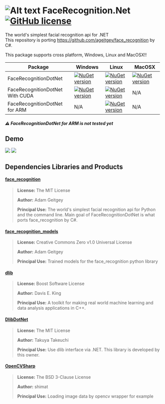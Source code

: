 # ![Alt text](nuget/face48.png "FaceRecognition.Net") FaceRecognition.Net [![GitHub license](https://img.shields.io/github/license/mashape/apistatus.svg)]()

The world's simplest facial recognition api for .NET  
This repository is porting https://github.com/ageitgey/face_recognition by C#.

This package supports cross platform, Windows, Linux and MacOSX!!

|Package|Windows|Linux|MacOSX|
|---|---|---|---|
|FaceRecognitionDotNet|[![NuGet version](https://img.shields.io/nuget/v/FaceRecognitionDotNet.svg)](https://www.nuget.org/packages/FaceRecognitionDotNet)|[![NuGet version](https://img.shields.io/nuget/v/FaceRecognitionDotNet.svg)](https://www.nuget.org/packages/FaceRecognitionDotNet)|[![NuGet version](https://img.shields.io/nuget/v/FaceRecognitionDotNet.svg)](https://www.nuget.org/packages/FaceRecognitionDotNet)|
|FaceRecognitionDotNet With CUDA|[![NuGet version](https://img.shields.io/nuget/v/FaceRecognitionDotNet-WithCUDA.svg)](https://www.nuget.org/packages/FaceRecognitionDotNet-WithCUDA)|[![NuGet version](https://img.shields.io/nuget/v/FaceRecognitionDotNet-WithCUDA.svg)](https://www.nuget.org/packages/FaceRecognitionDotNet-WithCUDA)|N/A|
|FaceRecognitionDotNet for ARM|N/A|[![NuGet version](https://img.shields.io/nuget/v/FaceRecognitionDotNet-ARM.svg)](https://www.nuget.org/packages/FaceRecognitionDotNet-ARM)|N/A|

##### :warning: FaceRecognitionDotNet for ARM is not tested yet

## Demo

<img src="images/1.png"/>

<img src="images/2.png"/>

## Dependencies Libraries and Products

#### [face_recognition](https://github.com/ageitgey/face_recognition/)

> **License:** The MIT License
>
> **Author:** Adam Geitgey
> 
> **Principal Use:** The world's simplest facial recognition api for Python and the command line. Main goal of FaceRecognitionDotNet is what ports face_recognition by C#.

#### [face_recognition_models](https://github.com/ageitgey/face_recognition_models/)

> **License:** Creative Commons Zero v1.0 Universal License
>
> **Author:** Adam Geitgey
> 
> **Principal Use:** Trained models for the face_recognition python library

#### [dlib](http://dlib.net/)

> **License:** Boost Software License
>
> **Author:** Davis E. King
> 
> **Principal Use:** A toolkit for making real world machine learning and data analysis applications in C++.

#### [DlibDotNet](https://github.com/takuya-takeuchi/DlibDotNet/)

> **License:** The MIT License
>
> **Author:** Takuya Takeuchi
> 
> **Principal Use:** Use dlib interface via .NET. This library is developed by this owner.

#### [OpenCVSharp](https://github.com/shimat/opencvsharp/)

> **License:** The BSD 3-Clause License
>
> **Author:** shimat
> 
> **Principal Use:** Loading image data by opencv wrapper for example

